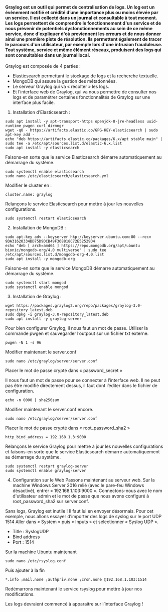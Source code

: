 #### Graylog est un outil qui permet de centralisation de logs. Un log est un évènement notifié et crédité d’une importance plus ou moins élevée par un service. Il est collecté dans un journal et consultable à tout moment. Les logs permettent de comprendre le fonctionnement d'un service et de nous prévenir de potentiels dysfonctionnements au sein de ce même service, donc d'expliquer d'où proviennent les erreurs et de nous donner ainsi une première piste de résolution. Ils permettent également de tracer le parcours d'un utilisateur, par exemple lors d'une intrusion frauduleuse. Tout système, service et même élément réseaux, produisent des logs qui sont consultables dans un journal local.

Graylog est composée de 4 parties :
- Elasticsearch permettant le stockage de logs et la recherche textuelle.
- MongoDB qui assure la gestion des métadonnées.
- Le serveur Graylog qui va « récolter » les logs.
- Et l’interface web de Graylog, qui va nous permettre de consulter nos logs et de paramétrer certaines fonctionnalités de Graylog sur une interface plus facile.



1)	Installation d’Elasticsearch :

```
sudo apt install -y apt-transport-https openjdk-8-jre-headless uuid-runtime pwgen curl dirmngr
wget -qO - https://artifacts.elastic.co/GPG-KEY-elasticsearch | sudo apt-key add -
echo "deb https://artifacts.elastic.co/packages/6.x/apt stable main" | sudo tee -a /etc/apt/sources.list.d/elastic-6.x.list
sudo apt install -y elasticsearch
```

Faisons-en sorte que le service Elasticsearch démarre automatiquement au démarrage du système.

```
sudo systemctl enable elasticsearch
sudo nano /etc/elasticsearch/elasticsearch.yml
```

Modifier le cluster en : 

```
cluster.name: graylog
```

Relançons le service Elasticsearch pour mettre à jour les nouvelles configurations.

```
sudo systemctl restart elasticsearch
```

2)	Installation de MongoDB :

```
sudo apt-key adv --keyserver hkp://keyserver.ubuntu.com:80 --recv 9DA31620334BD75D9DCB49F368818C72E52529D4
echo "deb [ arch=amd64 ] https://repo.mongodb.org/apt/ubuntu bionic/mongodb-org/4.0 multiverse" | sudo tee /etc/apt/sources.list.d/mongodb-org-4.0.list
sudo apt install -y mongodb-org
```

Faisons-en sorte que le service MongoDB démarre automatiquement au démarrage du système.

```
sudo systemctl start mongod
sudo systemctl enable mongod
```

3)	Installation de Graylog :

```
wget https://packages.graylog2.org/repo/packages/graylog-3.0-repository_latest.deb
sudo dpkg -i graylog-3.0-repository_latest.deb
sudo apt install -y graylog-server
```

Pour bien configurer Graylog, il nous faut un mot de passe. Utiliser la commande pwgen et sauvegarder l’outpout sur un fichier txt externe.

```
pwgen -N 1 -s 96
```
 

Modifier maintenant le server.conf

```
sudo nano /etc/graylog/server/server.conf
```

Placer le mot de passe crypté dans « password_secret »

Il nous faut un mot de passe pour se connecter à l’interface web. Il ne peut pas être modifié directement dessus, il faut dont l’éditer dans le fichier de configuration.

```
echo -n 0000 | sha256sum
```

Modifier maintenant le server.conf encore.

```
sudo nano /etc/graylog/server/server.conf
```

Placer le mot de passe crypté dans « root_password_sha2 »

```
http_bind_address = 192.168.1.3:9000
```
 

Relançons le service Graylog pour mettre à jour les nouvelles configurations et faisons-en sorte que le service Elasticsearch démarre automatiquement au démarrage du système.

```
sudo systemctl restart graylog-server
sudo systemctl enable graylog-server
```

4)	Configuration sur le Web
Passons maintenant au serveur web. Sur la machine Windows Server 2016 relié (avec le pare-feu Windows désactivé), entrer « 192.168.1.103:9000 ».
Connectons-nous avec le nom d'utilisateur admin et le mot de passe que nous avons configuré à root_password_sha2 sur server.conf.
 
Sans logs, Graylog est inutile ! Il faut lui en envoyer désormais.
Pour cet exemple, nous allons essayer d’importer des logs de syslog sur le port UDP 1514
Aller dans « System » puis « Inputs » et sélectionner « Syslog UDP ».
-	Title : SyslogUDP
-	Bind address
-	Port : 1514
 

Sur la machine Ubuntu maintenant
```
sudo nano /etc/rsyslog.conf
```
Puis ajouter à la fin
```
*.info ;mail.none ;authpriv.none ;cron.none @192.168.1.103:1514
```
Redémarrons maintenant le service rsyslog pour mettre à jour nos modifications.

Les logs devraient commencé à apparaitre sur l’interface Graylog !
